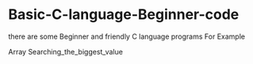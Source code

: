 # Basic-C-language-Beginner-code

there are some Beginner and friendly C language programs 
For Example

Array
Searching_the_biggest_value
